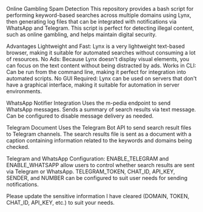 Online Gambling Spam Detection
This repository provides a bash script for performing keyword-based searches across multiple domains using Lynx, then generating log files that can be integrated with notifications via WhatsApp and Telegram. This script is perfect for detecting illegal content, such as online gambling, and helps maintain digital security.

Advantages
Lightweight and Fast: Lynx is a very lightweight text-based browser, making it suitable for automated searches without consuming a lot of resources. No Ads: Because Lynx doesn't display visual elements, you can focus on the text content without being distracted by ads. Works in CLI: Can be run from the command line, making it perfect for integration into automated scripts. No GUI Required: Lynx can be used on servers that don't have a graphical interface, making it suitable for automation in server environments.

WhatsApp Notifier Integration
Uses the m-pedia endpoint to send WhatsApp messages. Sends a summary of search results via text message. Can be configured to disable message delivery as needed.

Telegram Document
Uses the Telegram Bot API to send search result files to Telegram channels. The search results file is sent as a document with a caption containing information related to the keywords and domains being checked.

Telegram and WhatsApp Configuration:
ENABLE_TELEGRAM and ENABLE_WHATSAPP allow users to control whether search results are sent via Telegram or WhatsApp. TELEGRAM_TOKEN, CHAT_ID, API_KEY, SENDER, and NUMBER can be configured to suit user needs for sending notifications.

Please update the sensitive information I have cleared (DOMAIN, TOKEN, CHAT_ID, API_KEY, etc.) to suit your needs.
